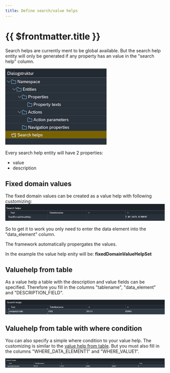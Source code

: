 ```yaml
---
title: Define search/value helps
---
```


#  {{ $frontmatter.title }}

Search helps are currently ment to be global available. But the search help entity will only be generated if any property has an value in the "search help" column.

![customizing tree search helps](./attachments/search_help_tree.png)

Every search help entity will have 2 properties:
- value
- description

## Fixed domain values

The fixed domain values can be created as a value help with following customizing:
![fixed domain value help](./attachments/fixed_domain_vh.png)

So to get it to work you only need to enter the data element into the "data_element" column.

The framework automatically propergates the values.

In the example the value help enity will be: **fixedDomainValueHelpSet**

## Valuehelp from table

As a value help a table with the description and value fields can be specified. Therefore you fill in the columns "tablename", "data_element" and "DESCRIPTION_FIELD".

![value help from table](./attachments/valuehelp_from_table.png)

## Valuehelp from table with where condition

You can also specify a simple where condition to your value help. The customizing is similar to the [value help from table](#valuehelp-from-table). But you must also fill in the columns "WHERE_DATA_ELEMENT1" and "WHERE_VALUE1".

![value help from table with where condition](./attachments/valuehelp_from_table_with_where.png)
